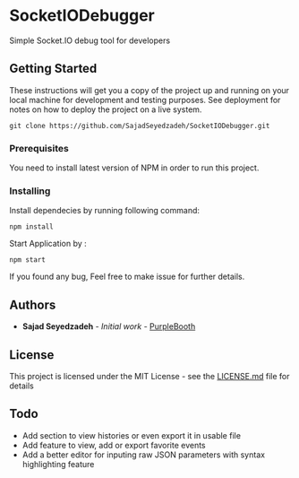 
# SocketIODebugger

Simple Socket.IO debug tool for developers

## Getting Started

These instructions will get you a copy of the project up and running on your local machine for development and testing purposes. See deployment for notes on how to deploy the project on a live system.

```
git clone https://github.com/SajadSeyedzadeh/SocketIODebugger.git
```

### Prerequisites

You need to install latest version of NPM in order to run this project.


### Installing

Install dependecies by running following command:
```
npm install
```
Start Application by :
```
npm start
```
If you found any bug, Feel free to make issue for further details.




## Authors

* **Sajad Seyedzadeh** - *Initial work* - [PurpleBooth](https://github.com/SajadSeyedzadeh)


## License

This project is licensed under the MIT License - see the [LICENSE.md](LICENSE.md) file for details

## Todo

* Add section to view histories or even export it in usable file
* Add feature to view, add or export favorite events
* Add a better editor for inputing raw JSON parameters with syntax highlighting feature 
